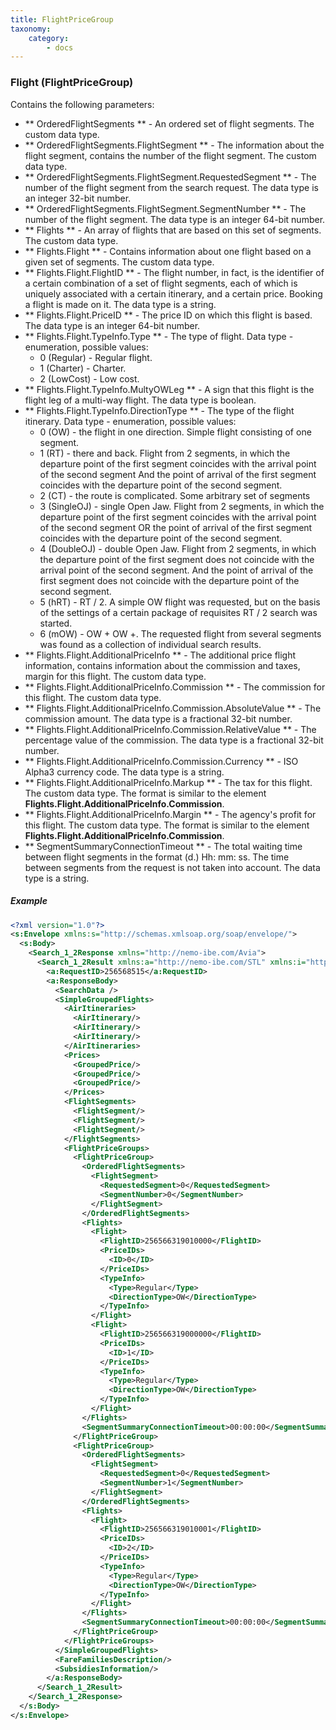 ```yaml
---
title: FlightPriceGroup
taxonomy:
    category:
        - docs
---
```


### Flight (FlightPriceGroup)

Contains the following parameters:

- ** OrderedFlightSegments ** - An ordered set of flight segments. The custom data type.
- ** OrderedFlightSegments.FlightSegment ** - The information about the flight segment, contains the number of the flight segment. The custom data type.
- ** OrderedFlightSegments.FlightSegment.RequestedSegment ** - The number of the flight segment from the search request. The data type is an integer 32-bit number.
- ** OrderedFlightSegments.FlightSegment.SegmentNumber ** - The number of the flight segment. The data type is an integer 64-bit number.
- ** Flights ** - An array of flights that are based on this set of segments. The custom data type.
- ** Flights.Flight ** - Contains information about one flight based on a given set of segments. The custom data type.
- ** Flights.Flight.FlightID ** - The flight number, in fact, is the identifier of a certain combination of a set of flight segments, each of which is uniquely associated with a certain itinerary, and a certain price. Booking a flight is made on it. The data type is a string.
- ** Flights.Flight.PriceID ** - The price ID on which this flight is based. The data type is an integer 64-bit number.
- ** Flights.Flight.TypeInfo.Type ** - The type of flight. Data type - enumeration, possible values:
    -   0 (Regular) - Regular flight.
    -   1 (Charter) - Charter.
    -   2 (LowCost) - Low cost.
- ** Flights.Flight.TypeInfo.MultyOWLeg ** - A sign that this flight is the flight leg of a multi-way flight. The data type is boolean.
- ** Flights.Flight.TypeInfo.DirectionType ** - The type of the flight itinerary. Data type - enumeration, possible values:
	- 0 (OW) - the flight in one direction. Simple flight consisting of one segment.
	- 1 (RT) - there and back. Flight from 2 segments, in which the departure point of the first segment coincides with the arrival point of the second segment And the point of arrival of the first segment coincides with the departure point of the second segment.
	- 2 (CT) - the route is complicated. Some arbitrary set of segments
	- 3 (SingleOJ) - single Open Jaw. Flight from 2 segments, in which the departure point of the first segment coincides with the arrival point of the second segment OR the point of arrival of the first segment coincides with the departure point of the second segment.
	- 4 (DoubleOJ) - double Open Jaw. Flight from 2 segments, in which the departure point of the first segment does not coincide with the arrival point of the second segment. And the point of arrival of the first segment does not coincide with the departure point of the second segment.
	- 5 (hRT) - RT / 2. A simple OW flight was requested, but on the basis of the settings of a certain package of requisites RT / 2 search was started.
	- 6 (mOW) - OW + OW +. The requested flight from several segments was found as a collection of individual search results.
- ** Flights.Flight.AdditionalPriceInfo ** - The additional price flight information, contains information about the commission and taxes, margin for this flight. The custom data type.
- ** Flights.Flight.AdditionalPriceInfo.Commission ** - The commission for this flight. The custom data type.
- ** Flights.Flight.AdditionalPriceInfo.Commission.AbsoluteValue ** - The commission amount. The data type is a fractional 32-bit number.
- ** Flights.Flight.AdditionalPriceInfo.Commission.RelativeValue ** - The percentage value of the commission. The data type is a fractional 32-bit number.
- ** Flights.Flight.AdditionalPriceInfo.Commission.Currency ** - ISO Alpha3 currency code. The data type is a string.
- ** Flights.Flight.AdditionalPriceInfo.Markup ** - The tax for this flight. The custom data type. The format is similar to the element **Flights.Flight.AdditionalPriceInfo.Commission**.
- ** Flights.Flight.AdditionalPriceInfo.Margin ** - The agency's profit for this flight. The custom data type. The format is similar to the element **Flights.Flight.AdditionalPriceInfo.Commission**.
- ** SegmentSummaryConnectionTimeout ** - The total waiting time between flight segments in the format (d.) Hh: mm: ss. The time between segments from the request is not taken into account. The data type is a string.

##### Example

```xml
<?xml version="1.0"?>
<s:Envelope xmlns:s="http://schemas.xmlsoap.org/soap/envelope/">
  <s:Body>
    <Search_1_2Response xmlns="http://nemo-ibe.com/Avia">
      <Search_1_2Result xmlns:a="http://nemo-ibe.com/STL" xmlns:i="http://www.w3.org/2001/XMLSchema-instance">
        <a:RequestID>256568515</a:RequestID>
        <a:ResponseBody>
          <SearchData />
          <SimpleGroupedFlights>
            <AirItineraries>
              <AirItinerary/>
              <AirItinerary/>
              <AirItinerary/>
            </AirItineraries>
            <Prices>
              <GroupedPrice/>
              <GroupedPrice/>
              <GroupedPrice/>
            </Prices>
            <FlightSegments>
              <FlightSegment/>
              <FlightSegment/>
              <FlightSegment/>
            </FlightSegments>
            <FlightPriceGroups>
              <FlightPriceGroup>
                <OrderedFlightSegments>
                  <FlightSegment>
                    <RequestedSegment>0</RequestedSegment>
                    <SegmentNumber>0</SegmentNumber>
                  </FlightSegment>
                </OrderedFlightSegments>
                <Flights>
                  <Flight>
                    <FlightID>256566319010000</FlightID>
                    <PriceIDs>
                      <ID>0</ID>
                    </PriceIDs>
                    <TypeInfo>
                      <Type>Regular</Type>
                      <DirectionType>OW</DirectionType>
                    </TypeInfo>
                  </Flight>
                  <Flight>
                    <FlightID>256566319000000</FlightID>
                    <PriceIDs>
                      <ID>1</ID>
                    </PriceIDs>
                    <TypeInfo>
                      <Type>Regular</Type>
                      <DirectionType>OW</DirectionType>
                    </TypeInfo>
                  </Flight>
                </Flights>
                <SegmentSummaryConnectionTimeout>00:00:00</SegmentSummaryConnectionTimeout>
              </FlightPriceGroup>
              <FlightPriceGroup>
                <OrderedFlightSegments>
                  <FlightSegment>
                    <RequestedSegment>0</RequestedSegment>
                    <SegmentNumber>1</SegmentNumber>
                  </FlightSegment>
                </OrderedFlightSegments>
                <Flights>
                  <Flight>
                    <FlightID>256566319010001</FlightID>
                    <PriceIDs>
                      <ID>2</ID>
                    </PriceIDs>
                    <TypeInfo>
                      <Type>Regular</Type>
                      <DirectionType>OW</DirectionType>
                    </TypeInfo>
                  </Flight>
                </Flights>
                <SegmentSummaryConnectionTimeout>00:00:00</SegmentSummaryConnectionTimeout>
              </FlightPriceGroup>
            </FlightPriceGroups>
          </SimpleGroupedFlights>
          <FareFamiliesDescription/>
          <SubsidiesInformation/>
        </a:ResponseBody>
      </Search_1_2Result>
    </Search_1_2Response>
  </s:Body>
</s:Envelope>
```

